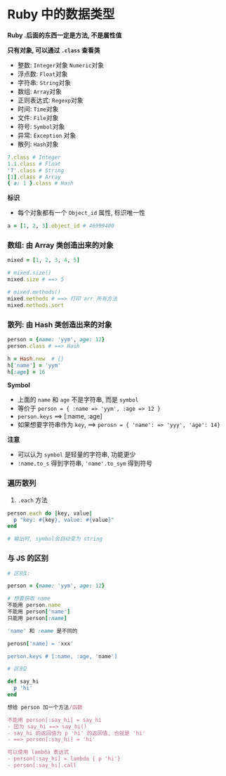 # Ruby 中的数据类型

**Ruby .后面的东西一定是方法, 不是属性值**

**只有对象, 可以通过 `.class` 查看类**

- 整数: `Integer`对象 `Numeric`对象
- 浮点数: `Float`对象
- 字符串: `String`对象
- 数组: `Array`对象
- 正则表达式: `Regexp`对象
- 时间: `Time`对象
- 文件: `File`对象
- 符号: `Symbol`对象
- 异常: `Exception` 对象
- 散列: `Hash`对象

```rb
7.class # Integer
1.1.class # Float
'7'.class # String
[1].class # Array
{ a: 1 }.class # Hash
```

**标识**

- 每个对象都有一个 `Object_id` 属性, 标识唯一性

```rb
a = [1, 2, 3].object_id # 46999400
```

### 数组: 由 Array 类创造出来的对象

```Ruby
mixed = [1, 2, 3, 4, 5]

# mixed.size()
mixed.size # ==> 5

# mixed.methods()
mixed.methods # ==> 打印 arr 所有方法
mixed.methods.sort
```

### 散列: 由 Hash 类创造出来的对象

```Ruby
person = {name: 'yym', age: 12}
person.class # ==> Hash

h = Hash.new  # {}
h['name'] = 'yym'
h[:age] = 16
```

**Symbol**

- 上面的 `name` 和 `age` 不是字符串, 而是 `symbol`
- 等价于 `person = { :name => 'yym', :age => 12 }`
- `person.keys` ==> [:name, :age]
- 如果想要字符串作为 `key`, ==> `perosn = { 'name': => 'yyy', 'age': 14}`

**注意**

- 可以认为 `symbol` 是轻量的字符串, 功能更少
- `:name.to_s` 得到字符串, `'name'.to_sym` 得到符号

### 遍历散列

1. `.each` 方法

```Ruby
person.each do |key, value|
  p "key: #{key}, value: #{value}"
end

# 输出时, symbol会自动变为 string
```

### 与 JS 的区别

```Ruby
# 区别1:

person = {name: 'yym', age: 12}

# 想要获取 name
不能用 person.name
不能用 person['name']
只能用 person[:name]

'name' 和 :name 是不同的

perosn['name] = 'xxx'

person.keys # [:name, :age, 'name']
```

```Ruby
# 区别2

def say_hi
  p 'hi'
end

想给 person 加一个方法/函数

不能用 person[:say_hi] = say_hi
- 因为 say_hi ==> say_hi()
- say_hi 的返回值为 p 'hi' 的返回值, 也就是 'hi'
- ==> person[:say_hi] = 'hi'

可以使用 lambda 表达式
- person[:say_hi] = lambda { p 'hi'}
- person[:say_hi].call
```
